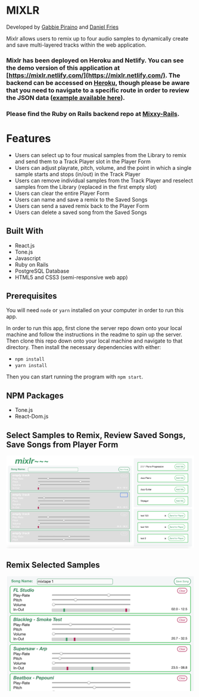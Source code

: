 # MIXLR

Developed by [Gabbie Piraino](https://github.com/pirainogi) and [Daniel Fries](https://github.com/dwfig)

Mixlr allows users to remix up to four audio samples to dynamically create and save multi-layered tracks within the web application.

### Mixlr has been deployed on Heroku and Netlify. You can see the demo version of this application at [https://mixlr.netlify.com/](https://mixlr.netlify.com/). The backend can be accessed on [Heroku](https://mixlr.herokuapp.com), though please be aware that you need to navigate to a specific route in order to review the JSON data ([example available here](https://mixlr.herokuapp.com/api/v1/songs)).

### Please find the Ruby on Rails backend repo at [Mixxy-Rails](https://github.com/pirainogi/mixxy_rails).

# Features

* Users can select up to four musical samples from the Library to remix and send them to a Track Player slot in the Player Form
* Users can adjust playrate, pitch, volume, and the point in which a single  sample starts and stops (in/out) in the Track Player
* Users can remove individual samples from the Track Player and reselect samples from the Library (replaced in the first empty slot)
* Users can clear the entire Player Form
* Users can name and save a remix to the Saved Songs
* Users can send a saved remix back to the Player Form
* Users can delete a saved song from the Saved Songs

## Built With

* React.js
* Tone.js
* Javascript
* Ruby on Rails
* PostgreSQL Database
* HTML5 and CSS3 (semi-responsive web app)

## Prerequisites

You will need `node` or `yarn` installed on your computer in order to run this app.

In order to run this app, first clone the server repo down onto your local machine and follow the instructions in the readme to spin up the server. Then clone this repo down onto your local machine and navigate to that directory. Then install the necessary dependencies with either:
* `npm install`
* `yarn install`

Then you can start running the program with `npm start`.

## NPM Packages
* Tone.js
* React-Dom.js

## Select Samples to Remix, Review Saved Songs, Save Songs from Player Form
![Mixlr](https://raw.githubusercontent.com/dwfig/mixxy_react/master/public/mixlr-unselected.png)

## Remix Selected Samples
![Mixlr Remix](https://raw.githubusercontent.com/dwfig/mixxy_react/master/public/mixlr-selected.png)
